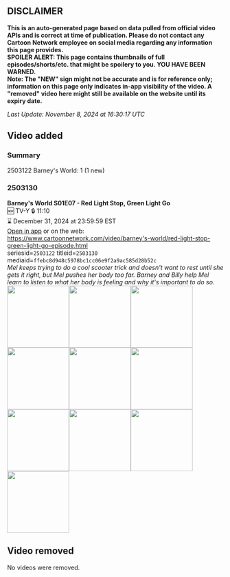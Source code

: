 ## DISCLAIMER
**This is an auto-generated page based on data pulled from official video APIs and is correct at time of publication. Please do not contact any Cartoon Network employee on social media regarding any information this page provides.**  
**SPOILER ALERT: This page contains thumbnails of full episodes/shorts/etc. that might be spoilery to you. YOU HAVE BEEN WARNED.**  
**Note: The "NEW" sign might not be accurate and is for reference only; information on this page only indicates in-app visibility of the video. A "removed" video here might still be available on the website until its expiry date.**  

_Last Update: November 8, 2024 at 16:30:17 UTC_
## Video added
### Summary
2503122 Barney's World: 1 (1 new)  
### 2503130
**Barney's World S01E07 - Red Light Stop, Green Light Go**  
🆕 TV-Y 🔒 11:10  
⌛ December 31, 2024 at 23:59:59 EST  
[Open in app](https://cnvideo.sercomkc.org/redirector.html?type=cnapp&seriesid=1000000000093702&titleid=2503130&mediaid=ffebc8d948c5978bc1cc06e9f2a9ac585d28b52c) or on the web: https://www.cartoonnetwork.com/video/barney's-world/red-light-stop-green-light-go-episode.html  
seriesid=`2503122` titleid=`2503130` mediaid=`ffebc8d948c5978bc1cc06e9f2a9ac585d28b52c`  
_Mel keeps trying to do a cool scooter trick and doesn't want to rest until she gets it right, but Mel pushes her body too far. Barney and Billy help Mel learn to listen to what her body is feeling and why it's important to do so._  
<a href="https://s3.amazonaws.com/cartoonorchestrator/2503130_001_1280x720.jpg"><img src="https://s3.amazonaws.com/cartoonorchestrator/2503130_001_640x360.jpg" height="144px" /></a><a href="https://s3.amazonaws.com/cartoonorchestrator/2503130_002_1280x720.jpg"><img src="https://s3.amazonaws.com/cartoonorchestrator/2503130_002_640x360.jpg" height="144px" /></a><a href="https://s3.amazonaws.com/cartoonorchestrator/2503130_003_1280x720.jpg"><img src="https://s3.amazonaws.com/cartoonorchestrator/2503130_003_640x360.jpg" height="144px" /></a><a href="https://s3.amazonaws.com/cartoonorchestrator/2503130_004_1280x720.jpg"><img src="https://s3.amazonaws.com/cartoonorchestrator/2503130_004_640x360.jpg" height="144px" /></a><a href="https://s3.amazonaws.com/cartoonorchestrator/2503130_005_1280x720.jpg"><img src="https://s3.amazonaws.com/cartoonorchestrator/2503130_005_640x360.jpg" height="144px" /></a><a href="https://s3.amazonaws.com/cartoonorchestrator/2503130_006_1280x720.jpg"><img src="https://s3.amazonaws.com/cartoonorchestrator/2503130_006_640x360.jpg" height="144px" /></a><a href="https://s3.amazonaws.com/cartoonorchestrator/2503130_007_1280x720.jpg"><img src="https://s3.amazonaws.com/cartoonorchestrator/2503130_007_640x360.jpg" height="144px" /></a><a href="https://s3.amazonaws.com/cartoonorchestrator/2503130_008_1280x720.jpg"><img src="https://s3.amazonaws.com/cartoonorchestrator/2503130_008_640x360.jpg" height="144px" /></a><a href="https://s3.amazonaws.com/cartoonorchestrator/2503130_009_1280x720.jpg"><img src="https://s3.amazonaws.com/cartoonorchestrator/2503130_009_640x360.jpg" height="144px" /></a><a href="https://s3.amazonaws.com/cartoonorchestrator/2503130_010_1280x720.jpg"><img src="https://s3.amazonaws.com/cartoonorchestrator/2503130_010_640x360.jpg" height="144px" /></a>
## Video removed
No videos were removed.  
